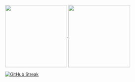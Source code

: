 <a href="https://github.com/vedanthnyk25/Bloginn">
  <img height=200 align="center" src="https://github-readme-stats.vercel.app/api?username=vedanthnyk25&show_icons=true&theme=rose_pine" />
</a>
<a href="https://github.com/vedanthnyk25/github-readme-stats">
  <img height=200 align="center" src="https://github-readme-stats.vercel.app/api/top-langs?username=vedanthnyk25&layout=compact&langs_count=8&card_width=400&theme=dark" />
</a>

[![GitHub Streak](https://github-readme-streak-stats.herokuapp.com/?user=vedanthnyk25)](https://git.io/streak-stats)

  


<!---
vedanthnyk25/vedanthnyk25 is a ✨ special ✨ repository because its `README.md` (this file) appears on your GitHub profile.
You can click the Preview link to take a look at your changes.
--->

